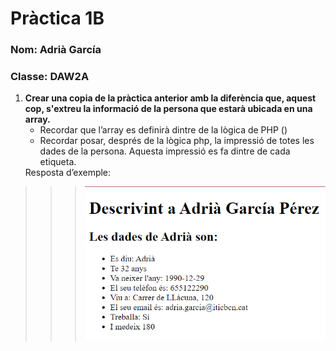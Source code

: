 # Pràctica 1B
### Nom: Adrià García
### Classe: DAW2A
1. **Crear una copia de la pràctica anterior amb la diferència que, aquest cop, s'extreu la informació de la persona que estarà ubicada en una array.**
    <ul>
        <li>Recordar que l’array es definirà dintre de la lògica de PHP (<?php   ?>)</li>
        <li>Recordar posar, després de la lògica php, la impressió de totes les dades de la persona. Aquesta impressió es fa dintre de cada etiqueta.</li>
    </ul>
    Resposta d’exemple:
    
>>>![image.png](img/image-1.png)
